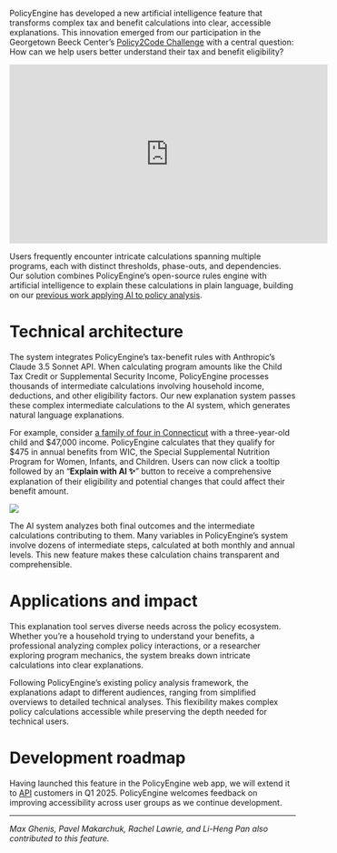 PolicyEngine has developed a new artificial intelligence feature that transforms complex tax and benefit calculations into clear, accessible explanations. This innovation emerged from our participation in the Georgetown Beeck Center’s [Policy2Code Challenge](https://digitalgovernmenthub.org/get-involved/policy2code/) with a central question: How can we help users better understand their tax and benefit eligibility?

<center><iframe width="560" height="315" src="https://www.youtube.com/embed/fnuDyLKpt90" frameborder="0" allowfullscreen></iframe></center>

Users frequently encounter intricate calculations spanning multiple programs, each with distinct thresholds, phase-outs, and dependencies. Our solution combines PolicyEngine’s open-source rules engine with artificial intelligence to explain these calculations in plain language, building on our [previous work applying AI to policy analysis](https://policyengine.org/us/research/gpt-analysis).

# Technical architecture

The system integrates PolicyEngine’s tax-benefit rules with Anthropic’s Claude 3.5 Sonnet API. When calculating program amounts like the Child Tax Credit or Supplemental Security Income, PolicyEngine processes thousands of intermediate calculations involving household income, deductions, and other eligibility factors. Our new explanation system passes these complex intermediate calculations to the AI system, which generates natural language explanations.

For example, consider [a family of four in Connecticut](https://policyengine.org/us/household?focus=householdOutput.netIncome&household=50156) with a three-year-old child and $47,000 income. PolicyEngine calculates that they qualify for $475 in annual benefits from WIC, the Special Supplemental Nutrition Program for Women, Infants, and Children. Users can now click a tooltip followed by an “**Explain with AI ✨**” button to receive a comprehensive explanation of their eligibility and potential changes that could affect their benefit amount.

![](https://cdn-images-1.medium.com/max/2000/0*x0qcBrqb0Zapj8Ob)

The AI system analyzes both final outcomes and the intermediate calculations contributing to them. Many variables in PolicyEngine’s system involve dozens of intermediate steps, calculated at both monthly and annual levels. This new feature makes these calculation chains transparent and comprehensible.

# Applications and impact

This explanation tool serves diverse needs across the policy ecosystem. Whether you’re a household trying to understand your benefits, a professional analyzing complex policy interactions, or a researcher exploring program mechanics, the system breaks down intricate calculations into clear explanations.

Following PolicyEngine’s existing policy analysis framework, the explanations adapt to different audiences, ranging from simplified overviews to detailed technical analyses. This flexibility makes complex policy calculations accessible while preserving the depth needed for technical users.

# Development roadmap

Having launched this feature in the PolicyEngine web app, we will extend it to [API](https://policyengine.org/us/api) customers in Q1 2025. PolicyEngine welcomes feedback on improving accessibility across user groups as we continue development.

---

_Max Ghenis, Pavel Makarchuk, Rachel Lawrie, and Li-Heng Pan also contributed to this feature._
